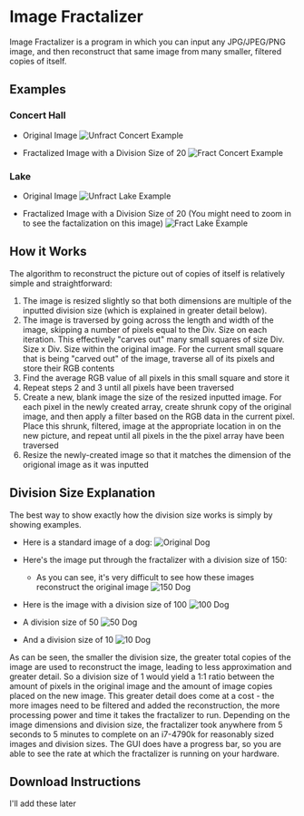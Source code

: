 # Image Fractalizer
Image Fractalizer is a program in which you can input any JPG/JPEG/PNG image, and then reconstruct that same image from many smaller, filtered copies of itself.

## Examples

### Concert Hall
- Original Image
![Unfract Concert Example](https://github.com/robbiehammond/Image-Fractalizer/blob/master/TestImages/Ex1UnFract.jpeg)

- Fractalized Image with a Division Size of 20
![Fract Concert Example](https://github.com/robbiehammond/Image-Fractalizer/blob/master/TestImages/Ex1Fract20.jpeg)

### Lake
- Original Image
![Unfract Lake Example](https://github.com/robbiehammond/Image-Fractalizer/blob/master/TestImages/Ex2FUnFract.png)

- Fractalized Image with a Division Size of 20 (You might need to zoom in to see the factalization on this image)
![Fract Lake Example](https://github.com/robbiehammond/Image-Fractalizer/blob/master/TestImages/Ex2Fract20.png)

## How it Works
The algorithm to reconstruct the picture out of copies of itself is relatively simple and straightforward:
1. The image is resized slightly so that both dimensions are multiple of the inputted division size (which is explained in greater detail below).
2. The image is traversed by going across the length and width of the image, skipping a number of pixels equal to the Div. Size on each iteration.
This effectively "carves out" many small squares of size Div. Size x Div. Size within the original image. For the current small square that is being
"carved out" of the image, traverse all of its pixels and store their RGB contents
3. Find the average RGB value of all pixels in this small square and store it
4. Repeat steps 2 and 3 until all pixels have been traversed 
5. Create a new, blank image the size of the resized inputted image. For each pixel in the newly created array, create shrunk copy of the original image,
and then apply a filter based on the RGB data in the current pixel. Place this shrunk, filtered, image at the appropriate location in on the new picture,
and repeat until all pixels in the the pixel array have been traversed
6. Resize the newly-created image so that it matches the dimension of the origional image as it was inputted

## Division Size Explanation
The best way to show exactly how the division size works is simply by showing examples.

- Here is a standard image of a dog:
![Original Dog](https://github.com/robbiehammond/Image-Fractalizer/blob/master/TestImages/Dog.jpeg)

- Here's the image put through the fractalizer with a division size of 150:
  - As you can see, it's very difficult to see how these images reconstruct the original image 
![150 Dog](https://github.com/robbiehammond/Image-Fractalizer/blob/master/TestImages/DogFract150.jpeg)

- Here is the image with a division size of 100
![100 Dog](https://github.com/robbiehammond/Image-Fractalizer/blob/master/TestImages/DogFract100.jpeg)

- A division size of 50
![50 Dog](https://github.com/robbiehammond/Image-Fractalizer/blob/master/TestImages/DogFract50.jpeg)

- And a division size of 10
![10 Dog](https://github.com/robbiehammond/Image-Fractalizer/blob/master/TestImages/DogFract10.jpeg)

As can be seen, the smaller the division size, the greater total copies of the image are used to reconstruct the image, leading to less approximation and
greater detail. So a division size of 1 would yield a 1:1 ratio between the amount of pixels in the original image and the amount of image copies placed
on the new image. This greater detail does come at a cost - the more images need to be filtered and added the reconstruction, the more processing power
and time it takes the fractalizer to run. Depending on the image dimensions and division size, the fractalizer took anywhere from 5 seconds to 5 minutes to
complete on an i7-4790k for reasonably sized images and division sizes. The GUI does have a progress bar, so you are able to see the rate at which the fractalizer
is running on your hardware.

## Download Instructions 
I'll add these later 
